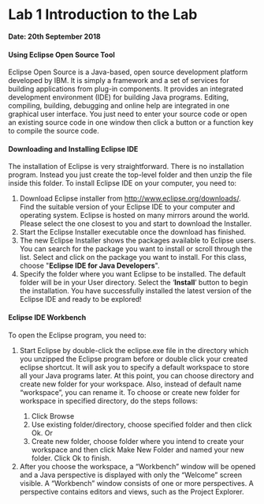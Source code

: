 # Lab 1 Introduction to the Lab

<b>Date: 20th September 2018</b>
<h4>Using Eclipse Open Source Tool</h4>
<p>Eclipse Open Source is a Java-based, open source development platform developed by IBM. It is simply a framework and a set of services for building applications from plug-in components. It provides an integrated development environment (IDE) for building Java programs. Editing, compiling, building, debugging and online help are integrated in one graphical user interface. You just need to enter your source code or open an existing source code in one window then click a button or a function key to compile the source code.</p>

<h4>Downloading and Installing Eclipse IDE</h4>
<p>The installation of Eclipse is very straightforward. There is no installation program. Instead you just create the top-level folder and then unzip the file inside this folder. To install Eclipse IDE on your computer, you need to:
  
  1. Download Eclipse installer from http://www.eclipse.org/downloads/. Find the suitable version of your Eclipse IDE to your computer and operating system. Eclipse is hosted on many mirrors around the world. Please select the one closest to you and start to download the Installer.
  2. Start the Eclipse Installer executable once the download has finished.
  3. The new Eclipse Installer shows the packages available to Eclipse users. You can search for the package you want to install or scroll through the list. Select and click on the package you want to install. For this class, choose "<b>Eclipse IDE for Java Developers</b>". 
  4. Specify the folder where you want Eclipse to be installed. The default folder will be in your User directory. Select the ‘<b>Install</b>’ button to begin the installation. You have successfully installed the latest version of the Eclipse IDE and ready to be explored!
</p>

<h4>Eclipse IDE Workbench</h4>
<p>To open the Eclipse program, you need to:
<ol>
  <li>Start Eclipse by double-click the eclipse.exe file in the directory which you unzipped the Eclipse program before or double click your created eclipse shortcut. It will ask you to specify a default workspace to store all your Java programs later.
At this point, you can choose directory and create new folder for your workspace. Also, instead of default name “workspace”, you can rename it. To choose or create new folder for workspace in specified directory, do the steps follows:</li>
<ol>
  <li>Click Browse</li>
  <li>Use existing folder/directory, choose specified folder and then click Ok. Or</li>
  <li>Create new folder, choose folder where you intend to create your workspace and then click Make New Folder and named your new folder. Click Ok to finish.</li>
</ol>
  <li>After you choose the workspace, a “Workbench” window will be opened and a Java perspective is displayed with only the “Welcome” screen visible. A “Workbench” window consists of one or more perspectives. A perspective contains editors and views, such as the Project Explorer.</li>
  </ol>
